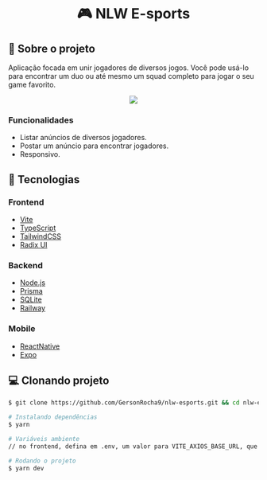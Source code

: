 <h1 align='center'>
   🎮 NLW E-sports
</h1>

## 📃 Sobre o projeto

Aplicação focada em unir jogadores de diversos jogos. Você pode usá-lo para encontrar um duo ou até mesmo um squad completo para jogar o seu game favorito.

<div display="flex" align="center">
   <img src="https://i.imgur.com/U9RzOvt.png" />
</div>

### Funcionalidades

- Listar anúncios de diversos jogadores.
- Postar um anúncio para encontrar jogadores. 
- Responsivo.

## 🚀 Tecnologias

### Frontend
- [Vite](https://vitejs.dev/)
- [TypeScript](https://www.typescriptlang.org/)
- [TailwindCSS](https://tailwindcss.com/)
- [Radix UI](https://www.radix-ui.com/)

### Backend
- [Node.js](https://nodejs.org/en/)
- [Prisma](https://www.prisma.io/)
- [SQLite](https://www.sqlite.org/index.html)
- [Railway](https://railway.app/)

### Mobile
- [ReactNative](https://nodejs.org/en/)
- [Expo](https://nodejs.org/en/)

## 💻 Clonando projeto

```bash
$ git clone https://github.com/GersonRocha9/nlw-esports.git && cd nlw-esports
```

```bash
# Instalando dependências
$ yarn

# Variáveis ambiente
// no frontend, defina em .env, um valor para VITE_AXIOS_BASE_URL, que é a url onde irá rodar seu servidor

# Rodando o projeto
$ yarn dev

```
